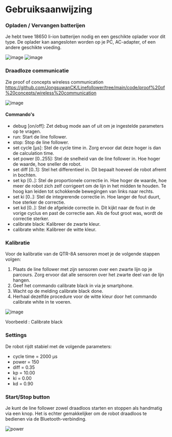 # Gebruiksaanwijzing

### Opladen / Vervangen batterijen
Je hebt twee 18650 li-ion batterijen nodig en een geschikte oplader voor dit type. De oplader kan aangesloten worden op je PC, AC-adapter, of een andere geschikte voeding.

![image](https://github.com/user-attachments/assets/6cc207ea-a630-431f-9ad1-37104d55f0fa)
![image](https://github.com/user-attachments/assets/0afe87f1-53f3-420a-acf9-aef7903ab597)

### Draadloze communicatie
Zie proof of concepts wireless communication
https://github.com/JongsuwanCK/Linefollower/tree/main/code/proof%20of%20concepts/wireless%20communication

![image](https://github.com/user-attachments/assets/d25d12cd-fcf0-4235-b84d-1e9d849035ae)



#### Commando's
- debug [on/off]: Zet debug mode aan of uit om je ingestelde parameters op te vragen.
- run: Start de line follower.
- stop: Stop de line follower.
- set cycle [µs]: Stel de cycle time in. Zorg ervoor dat deze hoger is dan de calculation time.
- set power [0..255]: Stel de snelheid van de line follower in. Hoe hoger de waarde, hoe sneller de robot.
- set diff [0..1]: Stel het differentieel in. Dit bepaalt hoeveel de robot afremt in bochten.
- set kp [0..]: Stel de proportionele correctie in. Hoe hoger de waarde, hoe meer de robot zich zelf corrigeert om de lijn in het midden te houden. Te hoog kan leiden tot schokkende bewegingen van links naar rechts.
- set ki [0..]: Stel de integrerende correctie in. Hoe langer de fout duurt, hoe sterker de correctie.
- set kd [0..]: Stel de afgeleide correctie in. Dit kijkt naar de fout in de vorige cyclus en past de correctie aan. Als de fout groot was, wordt de correctie sterker.
- calibrate black: Kalibreer de zwarte kleur.
- calibrate white: Kalibreer de witte kleur.

### Kalibratie
Voor de kalibratie van de QTR-8A sensoren moet je de volgende stappen volgen:

1. Plaats de line follower met zijn sensoren over een zwarte lijn op je parcours. Zorg ervoor dat alle sensoren over het zwarte deel van de lijn hangen.
2. Geef het commando calibrate black in via je smartphone.
3. Wacht op de melding calibrate black done.
4. Herhaal dezelfde procedure voor de witte kleur door het commando calibrate white in te voeren.

![image](https://github.com/user-attachments/assets/c4ca1e0e-b1dc-48ed-b370-6e63920a9b8f)

Voorbeeld : Calibrate black

### Settings
De robot rijdt stabiel met de volgende parameters:

- cycle time = 2000 µs
- power = 150
- diff = 0.35
- kp = 10.00
- ki = 0.00
- kd = 0.90

### Start/Stop button
Je kunt de line follower zowel draadloos starten en stoppen als handmatig via een knop. Het is echter gemakkelijker om de robot draadloos te bedienen via de Bluetooth-verbinding.

![power](https://github.com/user-attachments/assets/81607dc4-aa71-4108-b858-470b9792114c)
